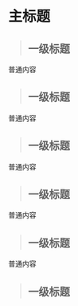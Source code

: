 # 主标题 #
> ## 一级标题 ##

普通内容

> ## 一级标题 ##

普通内容

> ## 一级标题 ##

普通内容

> ## 一级标题 ##

普通内容

> ## 一级标题 ##

普通内容

> ## 一级标题 ##
